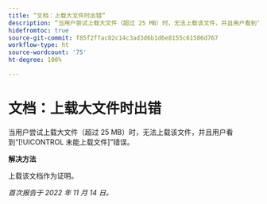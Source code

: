 ```yaml
---
title: “文档：上载大文件时出错”
description: “当用户尝试上载大文件（超过 25 MB）时，无法上载该文件，并且用户看到‘未能上载文件’错误。”
hidefromtoc: true
source-git-commit: f85f2ffac82c14c3ad3d6b1d6e8155c61586d767
workflow-type: ht
source-wordcount: '75'
ht-degree: 100%

---
```



# 文档：上载大文件时出错

<!--This article is on WF and WFP TOCs-->

当用户尝试上载大文件（超过 25 MB）时，无法上载该文件，并且用户看到“[!UICONTROL 未能上载文件]”错误。

**解决方法**

上载该文档作为证明。

_首次报告于 2022 年 11 月 14 日。_

